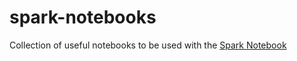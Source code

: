 # spark-notebooks
Collection of useful notebooks to be used with the [Spark Notebook](https://github.com/andypetrella/spark-notebook)
